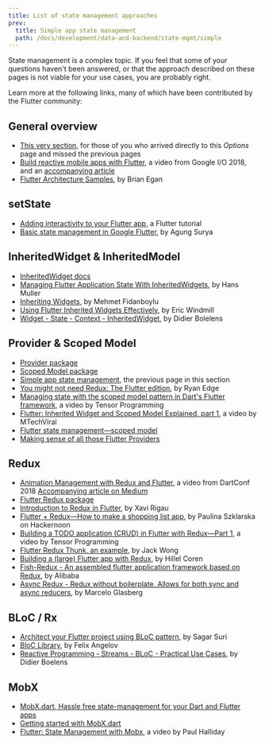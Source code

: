 ```yaml
---
title: List of state management approaches
prev:
  title: Simple app state management
  path: /docs/development/data-and-backend/state-mgmt/simple
---
```


State management is a complex topic.
If you feel that some of your questions haven't been answered,
or that the approach described on these pages
is not viable for your use cases, you are probably right.

Learn more at the following links,
many of which have been contributed by the Flutter community:

## General overview

* [This very section], for those of you who arrived
  directly to this _Options_ page and missed the previous pages
* [Build reactive mobile apps with Flutter],
  a video from Google I/O 2018, and an [accompanying article]
* [Flutter Architecture Samples], by Brian Egan

## setState

* [Adding interactivity to your Flutter app], a Flutter tutorial
* [Basic state management in Google Flutter], by Agung Surya

## InheritedWidget &amp; InheritedModel

* [InheritedWidget docs]
* [Managing Flutter Application State With InheritedWidgets],
  by Hans Muller
* [Inheriting Widgets], by Mehmet Fidanboylu
* [Using Flutter Inherited Widgets Effectively], by Eric Windmill
* [Widget - State - Context - InheritedWidget], by Didier Bolelens

## Provider &amp; Scoped Model

* [Provider package]
* [Scoped Model package]
* [Simple app state management], the previous page in this section
* [You might not need Redux: The Flutter edition], by Ryan Edge
* [Managing state with the scoped model pattern in Dart's Flutter framework],
  a video by Tensor Programming
* [Flutter: Inherited Widget and Scoped Model Explained, part 1],
  a video by MTechViral
* [Flutter state management&mdash;scoped model]
* [Making sense of all those Flutter Providers]

## Redux

* [Animation Management with Redux and Flutter],
  a video from DartConf 2018 [Accompanying article on Medium]
* [Flutter Redux package]
* [Introduction to Redux in Flutter], by Xavi Rigau
* [Flutter + Redux&mdash;How to make a shopping list app],
  by Paulina Szklarska on Hackernoon
* [Building a TODO application (CRUD) in Flutter with Redux&mdash;Part 1],
  a video by Tensor Programming
* [Flutter Redux Thunk, an example], by Jack Wong
* [Building a (large) Flutter app with Redux], by Hillel Coren
* [Fish-Redux - An assembled flutter application framework based on Redux],
  by Alibaba
* [Async Redux - Redux without boilerplate. Allows for both sync and async reducers],
  by Marcelo Glasberg

## BLoC / Rx

* [Architect your Flutter project using BLoC pattern],
  by Sagar Suri
* [BloC Library], by Felix Angelov
* [Reactive Programming - Streams - BLoC - Practical Use Cases],
  by Didier Boelens

## MobX

* [MobX.dart, Hassle free state-management for your Dart and Flutter apps]
* [Getting started with MobX.dart]
* [Flutter: State Management with Mobx], a video by Paul Halliday


[Adding interactivity to your Flutter app]: /docs/development/ui/interactive
[accompanying article]: {{site.flutter-medium}}/build-reactive-mobile-apps-in-flutter-companion-article-13950959e381
[Accompanying article on Medium]: {{site.flutter-medium}}/animation-management-with-flutter-and-flux-redux-94729e6585fa
[Animation Management with Redux and Flutter]: https://www.youtube.com/watch?v=9ZkLtr0Fbgk
[Architect your Flutter project using BLoC pattern]: {{site.medium}}/flutterpub/architecting-your-flutter-project-bd04e144a8f1
[Async Redux - Redux without boilerplate. Allows for both sync and async reducers]: {{site.pub}}/packages/async_redux/
[Basic state management in Google Flutter]: {{site.medium}}/@agungsurya/basic-state-management-in-google-flutter-6ee73608f96d
[BloC Library]: https://felangel.github.io/bloc
[Build reactive mobile apps with Flutter]: https://www.youtube.com/watch?v=RS36gBEp8OI&feature=youtu.be
[Building a (large) Flutter app with Redux]: https://hillelcoren.com/2018/06/01/building-a-large-flutter-app-with-redux/
[Building a TODO application (CRUD) in Flutter with Redux&mdash;Part 1]: https://www.youtube.com/watch?v=Wj216eSBBWs
[Fish-Redux - An assembled flutter application framework based on Redux]: {{site.github}}/alibaba/fish-redux/
[Flutter Architecture Samples]: http://fluttersamples.com/
[Flutter: Inherited Widget and Scoped Model Explained, part 1]: https://www.youtube.com/watch?v=j-27MZwRbFw
[Flutter: State Management with Mobx]: https://www.youtube.com/watch?v=p-MUBLOEkCs
[Flutter Redux package]: {{site.pub-pkg}}/flutter_redux
[Flutter Redux Thunk, an example]: {{site.medium}}/flutterpub/flutter-redux-thunk-27c2f2b80a3b
[Flutter + Redux&mdash;How to make a shopping list app]: https://hackernoon.com/flutter-redux-how-to-make-shopping-list-app-1cd315e79b65
[Flutter state management&mdash;scoped model]: https://www.youtube.com/watch?v=Oql5bU-Uvso
[Getting started with MobX.dart]: https://mobx.pub/getting-started
[InheritedWidget docs]: {{site.api}}/flutter/widgets/InheritedWidget-class.html
[Inheriting Widgets]: {{site.medium}}/@mehmetf_71205/inheriting-widgets-b7ac56dbbeb1
[Introduction to Redux in Flutter]: https://blog.novoda.com/introduction-to-redux-in-flutter/
[Making sense of all those Flutter Providers]: {{site.medium}}/flutter-community/making-sense-all-of-those-flutter-providers-e842e18f45dd
[Managing Flutter Application State With InheritedWidgets]: {{site.flutter-medium}}/managing-flutter-application-state-with-inheritedwidgets-1140452befe1
[Managing state with the scoped model pattern in Dart's Flutter framework]: https://www.youtube.com/watch?v=-MCeWP3rgI0
[MobX.dart, Hassle free state-management for your Dart and Flutter apps]: {{site.github}}/mobxjs/mobx.dart
[Provider package]: {{site.pub-pkg}}/provider
[Reactive Programming - Streams - BLoC - Practical Use Cases]: https://www.didierboelens.com/2018/12/reactive-programming---streams---bloc---practical-use-cases
[Scoped Model package]: {{site.pub-pkg}}/scoped_model
[Simple app state management]: /docs/development/data-and-backend/state-mgmt/simple
[This very section]: /docs/development/data-and-backend/state-mgmt/intro
[Using Flutter Inherited Widgets Effectively]: https://ericwindmill.com/articles/inherited_widget/
[Widget - State - Context - InheritedWidget]: https://www.didierboelens.com/2018/06/widget---state---context---inheritedwidget/
[You might not need Redux: The Flutter edition]: https://proandroiddev.com/you-might-not-need-redux-the-flutter-edition-9c11eba006d7

